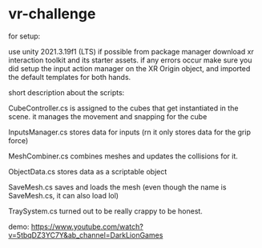 # vr-challenge

for setup:

use unity 2021.3.19f1 (LTS) if possible
from package manager download xr interaction toolkit and its starter assets.
if any errors occur make sure you did setup the input action manager on the XR Origin object, and imported the default templates for both hands.

short description about the scripts:

CubeController.cs is assigned to the cubes that get instantiated in the scene. it manages the movement and snapping for the cube

InputsManager.cs stores data for inputs (rn it only stores data for the grip force)

MeshCombiner.cs combines meshes and updates the collisions for it.

ObjectData.cs stores data as a scriptable object

SaveMesh.cs saves and loads the mesh (even though the name is SaveMesh.cs, it can also load lol)

TraySystem.cs turned out to be really crappy to be honest.

demo:
https://www.youtube.com/watch?v=5tbqDZ3YC7Y&ab_channel=DarkLionGames
